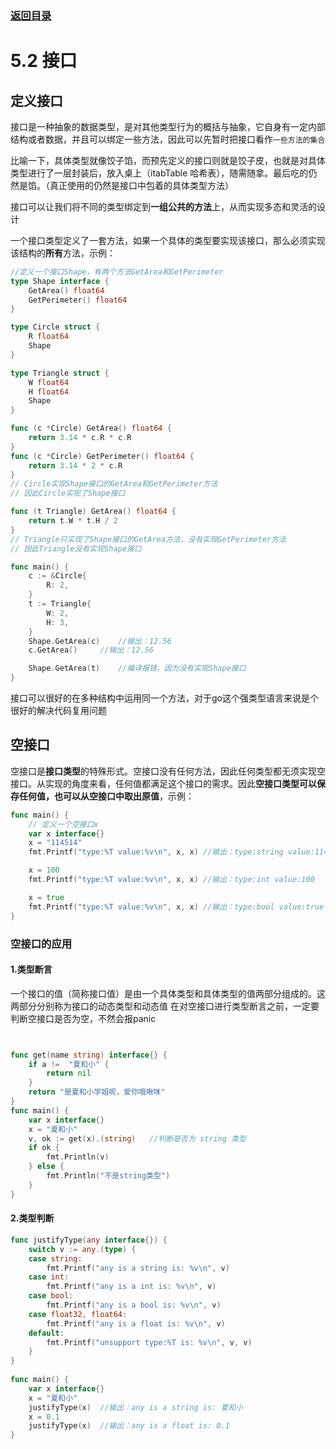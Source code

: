 ### [返回目录](../readme.md)
# 5.2 接口

## 定义接口
接口是一种抽象的数据类型，是对其他类型行为的概括与抽象，它自身有一定内部结构或者数据，并且可以绑定一些方法，因此可以先暂时把接口看作`一些方法的集合`

比喻一下，具体类型就像饺子馅，而预先定义的接口则就是饺子皮，也就是对具体类型进行了一层封装后，放入桌上（itabTable 哈希表），随需随拿。最后吃的仍然是馅。（真正使用的仍然是接口中包着的具体类型方法）

接口可以让我们将不同的类型绑定到**一组公共的方法**上，从而实现多态和灵活的设计

一个接口类型定义了一套方法，如果一个具体的类型要实现该接口，那么必须实现该结构的**所有**方法，示例：
```go
//定义一个接口Shape，有两个方法GetArea和GetPerimeter
type Shape interface { 
	GetArea() float64
	GetPerimeter() float64
}

type Circle struct {
	R float64
	Shape
}

type Triangle struct {
	W float64
	H float64
	Shape
}

func (c *Circle) GetArea() float64 {
	return 3.14 * c.R * c.R
}
func (c *Circle) GetPerimeter() float64 {
	return 3.14 * 2 * c.R
}
// Circle实现Shape接口的GetArea和GetPerimeter方法
// 因此Circle实现了Shape接口

func (t Triangle) GetArea() float64 {
	return t.W * t.H / 2
}
// Triangle只实现了Shape接口的GetArea方法，没有实现GetPerimeter方法
// 因此Triangle没有实现Shape接口

func main() {
	c := &Circle{
		R: 2,
	}
	t := Triangle{
		W: 2,
		H: 3,
	}
	Shape.GetArea(c)	//输出：12.56
	c.GetArea()		//输出：12.56

	Shape.GetArea(t) 	//编译报错，因为没有实现Shape接口
}
```
接口可以很好的在多种结构中运用同一个方法，对于go这个强类型语言来说是个很好的解决代码复用问题
## 空接口
空接口是**接口类型**的特殊形式。空接口没有任何方法，因此任何类型都无须实现空接口。从实现的角度来看，任何值都满足这个接口的需求。因此**空接口类型可以保存任何值，也可以从空接口中取出原值**，示例：
```go
func main() {
	// 定义一个空接口x
	var x interface{}
	x = "114514"
	fmt.Printf("type:%T value:%v\n", x, x) //输出：type:string value:114514

	x = 100
	fmt.Printf("type:%T value:%v\n", x, x) //输出：type:int value:100

	x = true
	fmt.Printf("type:%T value:%v\n", x, x) //输出：type:bool value:true
}
```

### 空接口的应用
#### 1.类型断言
一个接口的值（简称接口值）是由一个具体类型和具体类型的值两部分组成的。这两部分分别称为接口的动态类型和动态值
在对空接口进行类型断言之前，一定要判断空接口是否为空，不然会报panic
```go


func get(name string) interface{} {
	if a !=  "夏和小" {
		return nil
	}
	return "是夏和小学姐呢，爱你哦啾咪"
}
func main() {
	var x interface{}
	x = "夏和小"
	v, ok := get(x).(string)   //判断是否为 string 类型
	if ok {
		fmt.Println(v)
	} else {
		fmt.Println("不是string类型")
	}
}
```
#### 2.类型判断
```go
func justifyType(any interface{}) {
	switch v := any.(type) {
	case string:
		fmt.Printf("any is a string is: %v\n", v)
	case int:
		fmt.Printf("any is a int is: %v\n", v)
	case bool:
		fmt.Printf("any is a bool is: %v\n", v)
	case float32, float64:
		fmt.Printf("any is a float is: %v\n", v)
	default:
		fmt.Printf("unsupport type:%T is: %v\n", v, v)
	}
}
 
func main() {
	var x interface{}
	x = "夏和小"
	justifyType(x)	//输出：any is a string is: 夏和小
	x = 0.1
	justifyType(x)	//输出：any is a float is: 0.1
}
```